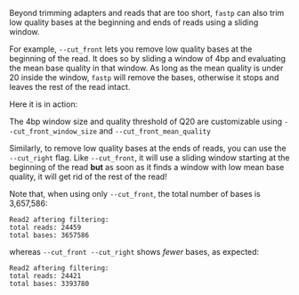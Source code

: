 <script>
import Alert from "$components/Alert.svelte";
import Execute from "$components/Execute.svelte";
</script>

Beyond trimming adapters and reads that are too short, `fastp` can also trim low quality bases at the beginning and ends of reads using a sliding window.

For example, `--cut_front` lets you remove low quality bases at the beginning of the read. It does so by sliding a window of 4bp and evaluating the mean base quality in that window. As long as the mean quality is under 20 inside the window, `fastp` will remove the bases, otherwise it stops and leaves the rest of the read intact.

Here it is in action:

<Execute command="fastp \ --in1 HG004_R1.fastq.gz \ --in2 HG004_R2.fastq.gz \ --cut_front" />

<Alert>The 4bp window size and quality threshold of Q20 are customizable using `--cut_front_window_size` and `--cut_front_mean_quality`</Alert>

Similarly, to remove low quality bases at the ends of reads, you can use the `--cut_right` flag. Like `--cut_front`, it will use a sliding window starting at the beginning of the read **but** as soon as it finds a window with low mean base quality, it will get rid of the rest of the read!

<Execute command="fastp \ --in1 HG004_R1.fastq.gz \ --in2 HG004_R2.fastq.gz \ --cut_front \ --cut_right" />

Note that, when using only `--cut_front`, the total number of bases is 3,657,586:

```
Read2 aftering filtering:
total reads: 24459
total bases: 3657586
```

whereas `--cut_front --cut_right` shows *fewer* bases, as expected:

```
Read2 aftering filtering:
total reads: 24421
total bases: 3393780
```
